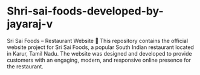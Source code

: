 # Shri-sai-foods-developed-by-jayaraj-v
Sri Sai Foods – Restaurant Website 🍴 This repository contains the official website project for Sri Sai Foods, a popular South Indian restaurant located in Karur, Tamil Nadu. The website was designed and developed to provide customers with an engaging, modern, and responsive online presence for the restaurant.
